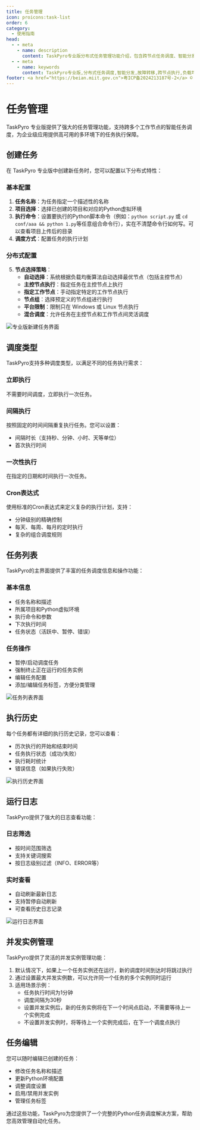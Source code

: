 ```yaml
---
title: 任务管理
icon: proicons:task-list
order: 6
category:
  - 使用指南
head:
  - - meta
    - name: description
      content: TaskPyro专业版分布式任务管理功能介绍，包含跨节点任务调度、智能分发、故障转移等企业级特性的详细说明
  - - meta
    - name: keywords
      content: TaskPyro专业版,分布式任务调度,智能分发,故障转移,跨节点执行,负载均衡,任务监控
footer: <a href="https://beian.miit.gov.cn">粤ICP备2024213187号-2</a> © 2025-至今 TaskPyro
---
```


# 任务管理

TaskPyro 专业版提供了强大的任务管理功能，支持跨多个工作节点的智能任务调度，为企业级应用提供高可用的多环境下的任务执行保障。

## 创建任务

在 TaskPyro 专业版中创建新任务时，您可以配置以下分布式特性：

### 基本配置
1. **任务名称**：为任务指定一个描述性的名称
2. **项目选择**：选择已创建的项目和对应的Python虚拟环境
3. **执行命令**：设置要执行的Python脚本命令（例如：`python script.py` 或 `cd conf/aaa && python 1.py`等任意组合命令行），实在不清楚命令行如何写。可以查看项目上传后的目录
4. **调度方式**：配置任务的执行计划

### 分布式配置
5. **节点选择策略**：
   - **自动选择**：系统根据负载均衡算法自动选择最优节点（包括主控节点）
   - **主控节点执行**：指定任务在主控节点上执行
   - **指定工作节点**：手动指定特定的工作节点执行
   - **节点组**：选择预定义的节点组进行执行
   - **平台限制**：限制只在 Windows 或 Linux 节点执行
   - **混合调度**：允许任务在主控节点和工作节点间灵活调度


![专业版新建任务界面](../professional_images/new-task.png)

## 调度类型

TaskPyro支持多种调度类型，以满足不同的任务执行需求：

### 立即执行

不需要时间调度，立即执行一次任务。

### 间隔执行

按照固定的时间间隔重复执行任务。您可以设置：
- 间隔时长（支持秒、分钟、小时、天等单位）
- 首次执行时间

### 一次性执行

在指定的日期和时间执行一次任务。

### Cron表达式

使用标准的Cron表达式来定义复杂的执行计划，支持：
- 分钟级别的精确控制
- 每天、每周、每月的定时执行
- 复杂的组合调度规则

## 任务列表

TaskPyro的主界面提供了丰富的任务调度信息和操作功能：

### 基本信息
- 任务名称和描述
- 所属项目和Python虚拟环境
- 执行命令和参数
- 下次执行时间
- 任务状态（活跃中、暂停、错误）

### 任务操作
- 暂停/启动调度任务
- 强制终止正在运行的任务实例
- 编辑任务配置
- 添加/编辑任务标签，方便分类管理

![任务列表界面](../professional_images/task-list.png)

## 执行历史

每个任务都有详细的执行历史记录，您可以查看：

- 历次执行的开始和结束时间
- 任务执行状态（成功/失败）
- 执行耗时统计
- 错误信息（如果执行失败）

![执行历史界面](../images/task-history.png)

## 运行日志

TaskPyro提供了强大的日志查看功能：

### 日志筛选
- 按时间范围筛选
- 支持关键词搜索
- 按日志级别过滤（INFO、ERROR等）

### 实时查看
- 自动刷新最新日志
- 支持暂停自动刷新
- 可查看历史日志记录

![运行日志界面](../images/task-log.png)

## 并发实例管理

TaskPyro提供了灵活的并发实例管理功能：

1. 默认情况下，如果上一个任务实例还在运行，新的调度时间到达时将跳过执行
2. 通过设置最大并发实例数，可以允许同一个任务的多个实例同时运行
3. 适用场景示例：
   - 任务执行时间为1分钟
   - 调度间隔为30秒
   - 设置并发实例后，新的任务实例将在下一个时间点启动，不需要等待上一个实例完成
   - 不设置并发实例时，将等待上一个实例完成后，在下一个调度点执行

## 任务编辑

您可以随时编辑已创建的任务：
- 修改任务名称和描述
- 更新Python环境配置
- 调整调度设置
- 启用/禁用并发实例
- 管理任务标签

通过这些功能，TaskPyro为您提供了一个完整的Python任务调度解决方案，帮助您高效管理自动化任务。
